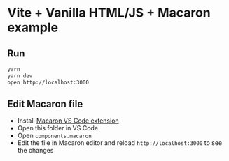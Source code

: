 # Vite + Vanilla HTML/JS + Macaron example

## Run

```bash
yarn
yarn dev
open http://localhost:3000
```

## Edit Macaron file

- Install [Macaron VS Code extension](https://marketplace.visualstudio.com/items?itemName=Macaron.macaron-vscode)
- Open this folder in VS Code
- Open `components.macaron`
- Edit the file in Macaron editor and reload `http://localhost:3000` to see the changes
